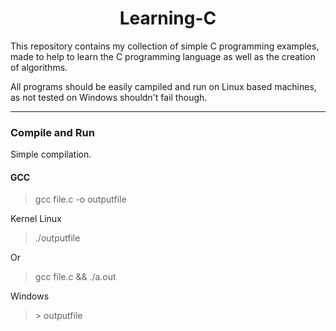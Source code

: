 <h1 align="center">Learning-C</h1>


This repository contains my collection of simple C programming examples, made to help to learn the C programming language as well as the creation of algorithms.

All programs should be easily campiled and run on Linux based machines, as not tested on Windows shouldn't fail though.

---
### Compile and Run

Simple compilation.

#### GCC
> gcc file.c -o outputfile 

Kernel Linux

> ./outputfile

Or

> gcc file.c && ./a.out

Windows

> \> outputfile
